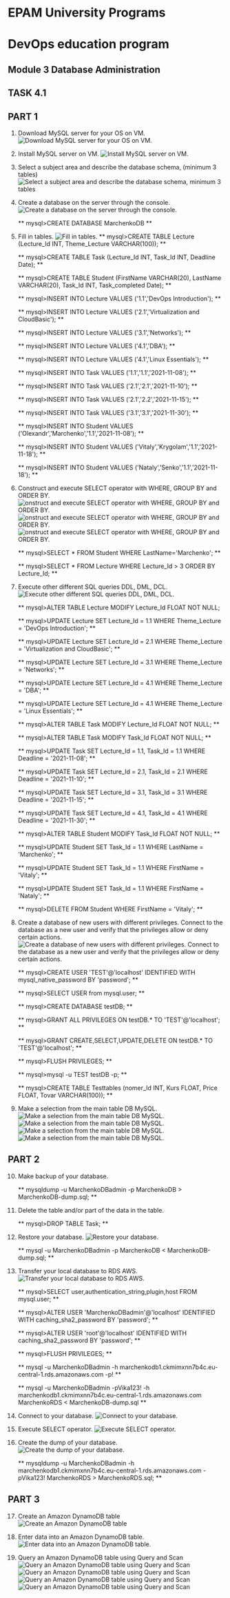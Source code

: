# EPAM University Programs
# DevOps education program
## Module 3 Database Administration
## TASK 4.1 
## PART 1

1. Download MySQL server for your OS on VM.
	![Download MySQL server for your OS on VM.](https://github.com/MarchenkoOlexandr/DevOps_online_Vinnitsja_2021Q4/blob/3ec94dda364a7cdcc47ab25cd643249dcab28aac/m1/task4.1/Screenshot_1.png "Download MySQL server for your OS on VM.")

2. Install MySQL server on VM.
	![Install MySQL server on VM.](https://github.com/MarchenkoOlexandr/DevOps_online_Vinnitsja_2021Q4/blob/3ec94dda364a7cdcc47ab25cd643249dcab28aac/m1/task4.1/Screenshot_2.png "Install MySQL server on VM.")
	
3. Select a subject area and describe the database schema, (minimum 3 tables)
	![Select a subject area and describe the database schema, minimum 3 tables](https://github.com/MarchenkoOlexandr/DevOps_online_Vinnitsja_2021Q4/blob/3ec94dda364a7cdcc47ab25cd643249dcab28aac/m1/task4.1/Screenshot_3.png "Select a subject area and describe the database schema, minimum 3 tables")
	
4. Create a database on the server through the console.
	![Create a database on the server through the console.](https://github.com/MarchenkoOlexandr/DevOps_online_Vinnitsja_2021Q4/blob/3ec94dda364a7cdcc47ab25cd643249dcab28aac/m1/task4.1/Screenshot_4.png "Create a database on the server through the console.")
	
	**	mysql>CREATE DATABASE MarchenkoDB	**
	
5. Fill in tables.
	![Fill in tables.](https://github.com/MarchenkoOlexandr/DevOps_online_Vinnitsja_2021Q4/blob/3ec94dda364a7cdcc47ab25cd643249dcab28aac/m1/task4.1/Screenshot_5.png "Fill in tables.")
	**	mysql>CREATE TABLE Lecture (Lecture_Id INT, Theme_Lecture VARCHAR(100));	**
	
	**	mysql>CREATE TABLE Task (Lecture_Id INT, Task_Id INT, Deadline Date);	**
	
	**	mysql>CREATE TABLE Student (FirstName VARCHAR(20), LastName VARCHAR(20), Task_Id INT, Task_completed Date);	**
	
	**	mysql>INSERT INTO Lecture VALUES ('1.1','DevOps Introduction');	**
	
	**	mysql>INSERT INTO Lecture VALUES ('2.1','Virtualization and CloudBasic');	**
	
	**	mysql>INSERT INTO Lecture VALUES ('3.1','Networks');	**
	
	**	mysql>INSERT INTO Lecture VALUES ('4.1','DBA');	**
	
	**	mysql>INSERT INTO Lecture VALUES ('4.1','Linux Essentials');	**

	**	mysql>INSERT INTO Task VALUES ('1.1','1.1','2021-11-08');	**
	
	**	mysql>INSERT INTO Task VALUES ('2.1','2.1','2021-11-10');	**
	
	**	mysql>INSERT INTO Task VALUES ('2.1','2.2','2021-11-15'); 	**
	
	**	mysql>INSERT INTO Task VALUES ('3.1','3.1','2021-11-30');	**

	**	mysql>INSERT INTO Student VALUES ('Olexandr','Marchenko','1.1','2021-11-08');	**
	
	**	mysql>INSERT INTO Student VALUES ('Vitaly','Krygolam','1.1','2021-11-18');	**
	
	**	mysql>INSERT INTO Student VALUES ('Nataly','Senko','1.1','2021-11-18');	**
	
	
6. Construct and execute SELECT operator with WHERE, GROUP BY and ORDER BY.
	![onstruct and execute SELECT operator with WHERE, GROUP BY and ORDER BY.](https://github.com/MarchenkoOlexandr/DevOps_online_Vinnitsja_2021Q4/blob/3ec94dda364a7cdcc47ab25cd643249dcab28aac/m1/task4.1/Screenshot_6.png "onstruct and execute SELECT operator with WHERE, GROUP BY and ORDER BY.")
	![onstruct and execute SELECT operator with WHERE, GROUP BY and ORDER BY.](https://github.com/MarchenkoOlexandr/DevOps_online_Vinnitsja_2021Q4/blob/3ec94dda364a7cdcc47ab25cd643249dcab28aac/m1/task4.1/Screenshot_7.png "onstruct and execute SELECT operator with WHERE, GROUP BY and ORDER BY.")
	![onstruct and execute SELECT operator with WHERE, GROUP BY and ORDER BY.](https://github.com/MarchenkoOlexandr/DevOps_online_Vinnitsja_2021Q4/blob/3ec94dda364a7cdcc47ab25cd643249dcab28aac/m1/task4.1/Screenshot_8.png "onstruct and execute SELECT operator with WHERE, GROUP BY and ORDER BY.")
	
	**	mysql>SELECT * FROM Student WHERE LastName='Marchenko';	**
	
	**	mysql>SELECT * FROM Lecture WHERE Lecture_Id > 3 ORDER BY Lecture_Id;	**
	
7. Execute other different SQL queries DDL, DML, DCL.
	![](https://github.com/MarchenkoOlexandr/DevOps_online_Vinnitsja_2021Q4/blob/3ec94dda364a7cdcc47ab25cd643249dcab28aac/m1/task4.1/Screenshot_9.png "Execute other different SQL queries DDL, DML, DCL.")
	
	**	mysql>ALTER TABLE Lecture MODIFY Lecture_Id FLOAT NOT NULL;

	**	mysql>UPDATE Lecture SET Lecture_Id = 1.1 WHERE Theme_Lecture = 'DevOps Introduction';	**
	
	**	mysql>UPDATE Lecture SET Lecture_Id = 2.1 WHERE Theme_Lecture = 'Virtualization and CloudBasic';	**
	
	**	mysql>UPDATE Lecture SET Lecture_Id = 3.1 WHERE Theme_Lecture = 'Networks';	**
	
	**	mysql>UPDATE Lecture SET Lecture_Id = 4.1 WHERE Theme_Lecture = 'DBA';	**
	
	**	mysql>UPDATE Lecture SET Lecture_Id = 4.1 WHERE Theme_Lecture = 'Linux Essentials';	**
	

	**	mysql>ALTER TABLE Task MODIFY Lecture_Id FLOAT NOT NULL;	**
	
	**	mysql>ALTER TABLE Task MODIFY Task_Id FLOAT NOT NULL;	**

	**	mysql>UPDATE Task SET Lecture_Id = 1.1, Task_Id = 1.1 WHERE Deadline = '2021-11-08';	**
	
	**	mysql>UPDATE Task SET Lecture_Id = 2.1, Task_Id = 2.1 WHERE Deadline = '2021-11-10';	**
	
	**	mysql>UPDATE Task SET Lecture_Id = 3.1, Task_Id = 3.1 WHERE Deadline = '2021-11-15';	**
	
	**	mysql>UPDATE Task SET Lecture_Id = 4.1, Task_Id = 4.1 WHERE Deadline = '2021-11-30';	**

	**	mysql>ALTER TABLE Student MODIFY Task_Id FLOAT NOT NULL;	**

	**	mysql>UPDATE Student SET Task_Id = 1.1 WHERE LastName = 'Marchenko';	**
	
	**	mysql>UPDATE Student SET Task_Id = 1.1 WHERE FirstName = 'Vitaly';	**
	
	**	mysql>UPDATE Student SET Task_Id = 1.1 WHERE FirstName = 'Nataly';	**
	
	**	mysql>DELETE FROM Student WHERE FirstName = 'Vitaly';	**
	
8. Create a database of new users with different privileges. Connect to the database as a new user and verify that the privileges allow or deny certain actions.
	![Create a database of new users with different privileges. Connect to the database as a new user and verify that the privileges allow or deny certain actions.](https://github.com/MarchenkoOlexandr/DevOps_online_Vinnitsja_2021Q4/blob/3ec94dda364a7cdcc47ab25cd643249dcab28aac/m1/task4.1/Screenshot_10.png "Create a database of new users with different privileges. Connect to the database as a new user and verify that the privileges allow or deny certain actions.")
	
	**	mysql>CREATE USER 'TEST'@'localhost' IDENTIFIED WITH mysql_native_password BY 'password';	**
	
	**	mysql>SELECT USER from mysql.user;	**
	
	**	mysql>CREATE DATABASE testDB;	**
	
	**	mysql>GRANT ALL PRIVILEGES ON testDB.* TO 'TEST'@'localhost';	**
	
	**	mysql>GRANT CREATE,SELECT,UPDATE,DELETE ON testDB.* TO 'TEST'@'localhost';	**
	
	**	mysql>FLUSH PRIVILEGES;	**
	
	**	mysql>mysql -u TEST testDB -p;	**
	
	**	mysql>CREATE TABLE Testtables (nomer_Id INT, Kurs FLOAT, Price FLOAT, Tovar VARCHAR(100));		**
	
9. Make a selection from the main table DB MySQL.
	![Make a selection from the main table DB MySQL.](https://github.com/MarchenkoOlexandr/DevOps_online_Vinnitsja_2021Q4/blob/3ec94dda364a7cdcc47ab25cd643249dcab28aac/m1/task4.1/Screenshot_11.png "Make a selection from the main table DB MySQL.")
	![Make a selection from the main table DB MySQL.](https://github.com/MarchenkoOlexandr/DevOps_online_Vinnitsja_2021Q4/blob/3ec94dda364a7cdcc47ab25cd643249dcab28aac/m1/task4.1/Screenshot_12.png "Make a selection from the main table DB MySQL.")
	![Make a selection from the main table DB MySQL.](https://github.com/MarchenkoOlexandr/DevOps_online_Vinnitsja_2021Q4/blob/3ec94dda364a7cdcc47ab25cd643249dcab28aac/m1/task4.1/Screenshot_13.png "Make a selection from the main table DB MySQL.")
	![Make a selection from the main table DB MySQL.](https://github.com/MarchenkoOlexandr/DevOps_online_Vinnitsja_2021Q4/blob/3ec94dda364a7cdcc47ab25cd643249dcab28aac/m1/task4.1/Screenshot_14.png "Make a selection from the main table DB MySQL.")

## PART 2

10. Make backup of your database.
 
	**	mysqldump -u MarchenkoDBadmin -p MarchenkoDB > MarchenkoDB-dump.sql;	**

11. Delete the table and/or part of the data in the table.
 
	**	mysql>DROP TABLE Task;	**

12. Restore your database.
	![Restore your database.](https "Restore your database.")

	**	mysql -u MarchenkoDBadmin -p MarchenkoDB < MarchenkoDB-dump.sql;	**

13. Transfer your local database to RDS AWS.
	![Transfer your local database to RDS AWS.](https://github.com/MarchenkoOlexandr/DevOps_online_Vinnitsja_2021Q4/blob/3ec94dda364a7cdcc47ab25cd643249dcab28aac/m1/task4.1/Screenshot_15.png "Transfer your local database to RDS AWS.")

	**	mysql>SELECT user,authentication_string,plugin,host FROM mysql.user;	**
	
	**	mysql>ALTER USER 'MarchenkoDBadmin'@'localhost' IDENTIFIED WITH caching_sha2_password BY 'password';	**
	
	**	mysql>ALTER USER 'root'@'localhost' IDENTIFIED WITH caching_sha2_password BY 'password';	**
	
	**	mysql>FLUSH PRIVILEGES;	**
	
	**	mysql -u MarchenkoDBadmin -h marchenkodb1.ckmimxnn7b4c.eu-central-1.rds.amazonaws.com -p!	**
	
	**	mysql -u MarchenkoDBadmin -pVika123! -h marchenkodb1.ckmimxnn7b4c.eu-central-1.rds.amazonaws.com MarchenkoRDS < MarchenkoDB-dump.sql	**


14. Connect to your database.
	![Connect to your database.](https://github.com/MarchenkoOlexandr/DevOps_online_Vinnitsja_2021Q4/blob/3ec94dda364a7cdcc47ab25cd643249dcab28aac/m1/task4.1/Screenshot_16.png "Connect to your database.")

15. Execute SELECT operator.
	![Execute SELECT operator.](https://github.com/MarchenkoOlexandr/DevOps_online_Vinnitsja_2021Q4/blob/3ec94dda364a7cdcc47ab25cd643249dcab28aac/m1/task4.1/Screenshot_17.png "Execute SELECT operator.")

16. Create the dump of your database.
	![Create the dump of your database.](https://github.com/MarchenkoOlexandr/DevOps_online_Vinnitsja_2021Q4/blob/3ec94dda364a7cdcc47ab25cd643249dcab28aac/m1/task4.1/Screenshot_18.png "Create the dump of your database.")

	**	mysqldump -u MarchenkoDBadmin -h marchenkodb1.ckmimxnn7b4c.eu-central-1.rds.amazonaws.com -pVika123! MarchenkoRDS > MarchenkoRDS.sql;	**

## PART 3

17. Create an Amazon DynamoDB table
	![Create an Amazon DynamoDB table](https://github.com/MarchenkoOlexandr/DevOps_online_Vinnitsja_2021Q4/blob/3ec94dda364a7cdcc47ab25cd643249dcab28aac/m1/task4.1/Screenshot_19.png "Create an Amazon DynamoDB table")

18. Enter data into an Amazon DynamoDB table.
	![Enter data into an Amazon DynamoDB table.](https://github.com/MarchenkoOlexandr/DevOps_online_Vinnitsja_2021Q4/blob/3ec94dda364a7cdcc47ab25cd643249dcab28aac/m1/task4.1/Screenshot_20.png "Enter data into an Amazon DynamoDB table.")

19. Query an Amazon DynamoDB table using Query and Scan
	![Query an Amazon DynamoDB table using Query and Scan](https://github.com/MarchenkoOlexandr/DevOps_online_Vinnitsja_2021Q4/blob/3ec94dda364a7cdcc47ab25cd643249dcab28aac/m1/task4.1/Screenshot_21.png "Query an Amazon DynamoDB table using Query and Scan")
	![Query an Amazon DynamoDB table using Query and Scan](https://github.com/MarchenkoOlexandr/DevOps_online_Vinnitsja_2021Q4/blob/3ec94dda364a7cdcc47ab25cd643249dcab28aac/m1/task4.1/Screenshot_22.png "Query an Amazon DynamoDB table using Query and Scan")
	![Query an Amazon DynamoDB table using Query and Scan](https://github.com/MarchenkoOlexandr/DevOps_online_Vinnitsja_2021Q4/blob/3ec94dda364a7cdcc47ab25cd643249dcab28aac/m1/task4.1/Screenshot_23.png "Query an Amazon DynamoDB table using Query and Scan")
	![Query an Amazon DynamoDB table using Query and Scan](https://github.com/MarchenkoOlexandr/DevOps_online_Vinnitsja_2021Q4/blob/3ec94dda364a7cdcc47ab25cd643249dcab28aac/m1/task4.1/Screenshot_24.png "Query an Amazon DynamoDB table using Query and Scan")
